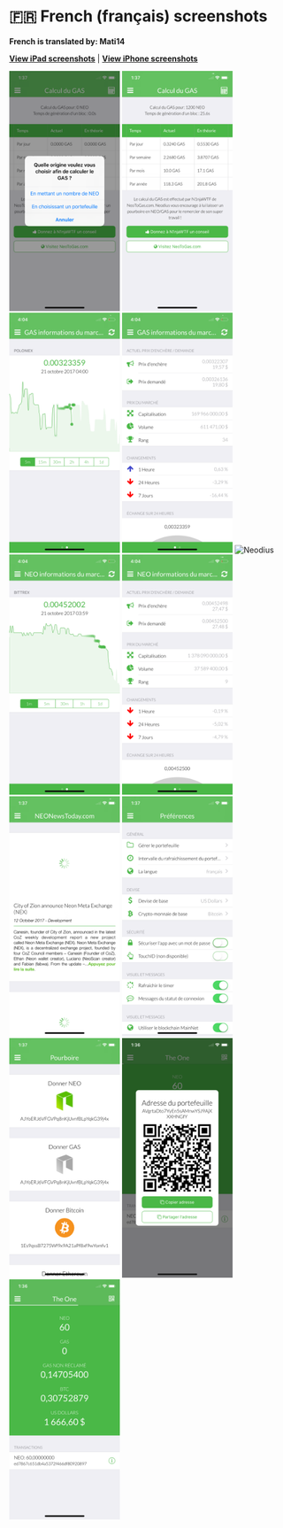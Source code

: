 # 🇫🇷 French (français) screenshots

**French is translated by: Mati14**

[**View iPad screenshots**](../iPad/french-screenshots.md) | [**View iPhone screenshots**](../iPhone/french-screenshots.md)

<img src="screen-gas-calculation-options.png" width="200" alt="Calcul du GAS - Choisissez une méthode"> <img src="screen-gas-calculation.png" width="200" alt="Calcul du GAS"> <img src="screen-gas-market-chart.png" width="200" alt="GAS informations du marché - Poloniex chart"> <img src="screen-gas-market-info.png" width="200" alt="GAS informations du marché"> <img src="screen-menu.png" width="200" alt="Neodius"> <img src="screen-neo-market-chart.png" width="200" alt="NEO informations du marché - Bittrex chart"> <img src="screen-neo-market-info.png" width="200" alt="NEO informations du marché"> <img src="screen-neo-news-today.png" width="200" alt="NEO News Today"> <img src="screen-settings.png" width="200" alt="Préférences"> <img src="screen-tip-jar.png" width="200" alt="Pourboire"> <img src="screen-wallet-qr-code.png" width="200" alt="Portefeuille actuel - Partager l'adresse"> <img src="screen-wallet.png" width="200" alt="Portefeuille actuel">